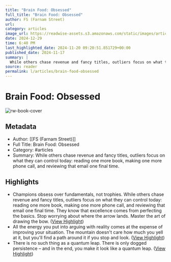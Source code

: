 ```yaml
---
title: "Brain Food: Obsessed"
full_title: "Brain Food: Obsessed"
author: FS (Farnam Street)
url: 
category: articles
image_url: https://readwise-assets.s3.amazonaws.com/static/images/article0.00998d930354.png
date: 2024-12-29
time: 6:40 PM
last_highlighted_date: 2024-11-20 09:20:51.851729+00:00
published_date: 2024-11-17
summary: |
  While others chase revenue and fancy titles, outliers focus on what they can control today: reading one more book, making one more phone call, and reviewing that email one final time.
source: reader
permalink: l/articles/brain-food-obsessed
---
```

# Brain Food: Obsessed

![rw-book-cover](https://readwise-assets.s3.amazonaws.com/static/images/article0.00998d930354.png)

## Metadata
- Author: [[FS (Farnam Street)]]
- Full Title: Brain Food: Obsessed
- Category: #articles
- Summary: While others chase revenue and fancy titles, outliers focus on what they can control today: reading one more book, making one more phone call, and reviewing that email one final time.

## Highlights
- Champions obsess over fundamentals, not trophies.
  While others chase revenue and fancy titles, outliers focus on what they can control today: reading one more book, making one more phone call, and reviewing that email one final time. They know that excellence comes from perfecting the basics.
  Stop worrying about where the arrow lands. Master the art of drawing the bow. ([View Highlight](https://read.readwise.io/read/01jd4dz31hhcnc0hpe211546yk))
- All the energy you put into arguing with reality comes at the expense of improving your situation. The mountain doesn't care how much you yell at it, but you'll find a path around it if you stop and look. ([View Highlight](https://read.readwise.io/read/01jd4dzey4je7g22w370gryyej))
- There is no such thing as a quantum leap. There is only dogged persistence – and in the end, you make it look like a quantum leap. ([View Highlight](https://read.readwise.io/read/01jd4dzprmjbh2ca7ss3yyej0v))


